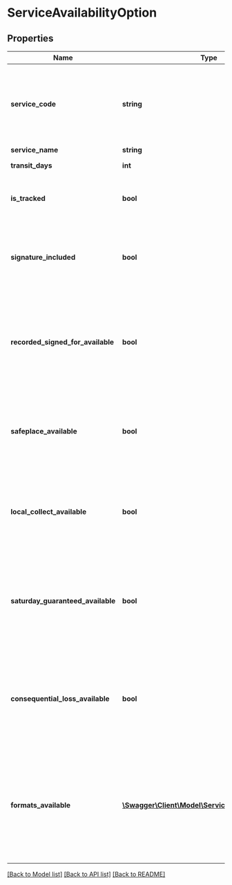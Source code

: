 # ServiceAvailabilityOption

## Properties
Name | Type | Description | Notes
------------ | ------------- | ------------- | -------------
**service_code** | **string** | Service Code&lt;br /&gt;Customer Mapped Service Code or System Service Code for this service. | 
**service_name** | **string** | Service Name | 
**transit_days** | **int** | Estimated Transit Days | 
**is_tracked** | **bool** | Is Tracked&lt;br /&gt;If true, the service is a tracked service. | 
**signature_included** | **bool** | Signature Included&lt;br /&gt;If true, a signature required on delivery is included with the service. | 
**recorded_signed_for_available** | **bool** | Recorded Signed For Enhancement Available&lt;br /&gt;If true, the recorded signed for enhancement can be used with this service. | 
**safeplace_available** | **bool** | Safe Place Enhancement Available&lt;br /&gt;If true, the safe place enhancement can be used with this service. | 
**local_collect_available** | **bool** | Local Collect Enhancement Available&lt;br /&gt;If true, the local collect enhancement can be used with this service. | 
**saturday_guaranteed_available** | **bool** | Saturday Guaranteed Enhancement Available&lt;br /&gt;If true, the saturday guaranteed enhancement can be used with this service. | 
**consequential_loss_available** | **bool** | Consequential Loss Enhancement Available&lt;br /&gt;If true, the consequential loss enhancement can be used with this service. | 
**formats_available** | [**\Swagger\Client\Model\ServiceAvailabilityFormat[]**](ServiceAvailabilityFormat.md) | Formats Available&lt;br /&gt;All formats that are available for this service for the given weight, including the maximum weight possible for each format. | 

[[Back to Model list]](../README.md#documentation-for-models) [[Back to API list]](../README.md#documentation-for-api-endpoints) [[Back to README]](../README.md)


